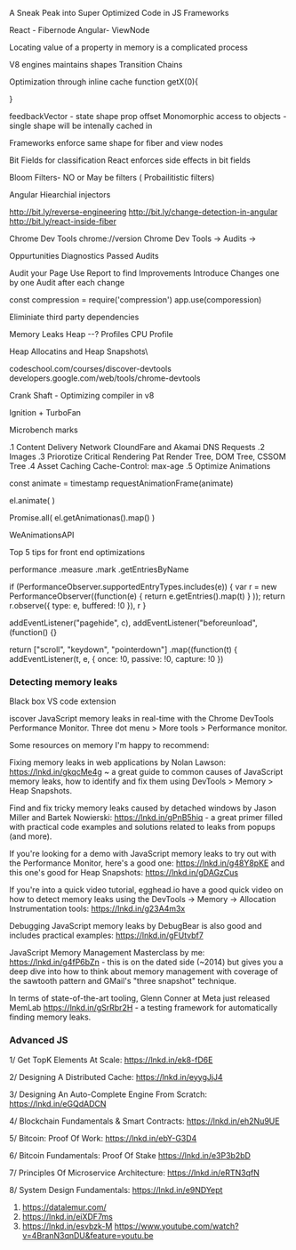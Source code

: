 A Sneak Peak into Super Optimized Code in JS Frameworks

React - Fibernode
Angular- ViewNode

Locating value of a property in memory is a complicated process

V8 engines maintains shapes
Transition Chains

Optimization through inline cache
function getX(0){

}

feedbackVector - state shape prop offset
Monomorphic access to objects - single shape will be intenally cached in

Frameworks enforce same shape for fiber and view nodes

Bit Fields for classification React enforces side effects in bit fields

Bloom Filters- NO or May be filters ( Probailitistic filters)

Angular Hiearchial injectors

http://bit.ly/reverse-engineering
http://bit.ly/change-detection-in-angular
http://bit.ly/react-inside-fiber

Chrome Dev Tools
chrome://version
Chrome Dev Tools -> Audits ->

Oppurtunities Diagnostics Passed Audits

Audit your Page
Use Report to find Improvements
Introduce Changes one by one
Audit after each change

const compression = require('compression')
app.use(comporession)

Eliminiate third party dependencies

Memory Leaks
Heap --?
Profiles CPU Profile

Heap Allocatins and Heap Snapshots\

codeschool.com/courses/discover-devtools
developers.google.com/web/tools/chrome-devtools


Crank Shaft - Optimizing compiler in v8

Ignition + TurboFan

Microbench marks

.1 Content Delivery Network  CloundFare and Akamai  DNS Requests
.2 Images
.3 Priorotize Critical Rendering Pat Render Tree, DOM Tree, CSSOM Tree
.4 Asset Caching Cache-Control: max-age
.5 Optimize Animations

const animate = timestamp
requestAnimationFrame(animate)

el.animate( )

Promise.all(
    el.getAnimationas().map()
)

WeAnimationsAPI

Top 5 tips for front end optimizations


performance
     .measure
	 .mark
	 .getEntriesByName


if (PerformanceObserver.supportedEntryTypes.includes(e)) {
    var r = new PerformanceObserver((function(e) {
        return e.getEntries().map(t)
    }
    ));
    return r.observe({
        type: e,
        buffered: !0
    }),
    r
}

addEventListener("pagehide", c),
addEventListener("beforeunload", (function() {}

return ["scroll", "keydown", "pointerdown"]
.map((function(t) {
addEventListener(t, e, {
    once: !0,
    passive: !0,
    capture: !0
})


### Detecting memory leaks
Black box VS code extension

iscover JavaScript memory leaks in real-time with the Chrome DevTools Performance Monitor. Three dot menu > More tools > Performance monitor.

Some resources on memory I'm happy to recommend:

Fixing memory leaks in web applications by Nolan Lawson: https://lnkd.in/gkqcMe4g ~ a great guide to common causes of JavaScript memory leaks, how to identify and fix them using DevTools > Memory > Heap Snapshots.

Find and fix tricky memory leaks caused by detached windows by Jason Miller and Bartek Nowierski: https://lnkd.in/gPnB5hiq - a great primer filled with practical code examples and solutions related to leaks from popups (and more).

If you're looking for a demo with JavaScript memory leaks to try out with the Performance Monitor, here's a good one: https://lnkd.in/g48Y8pKE and this one's good for Heap Snapshots: https://lnkd.in/gDAGzCus

If you're into a quick video tutorial, egghead.io have a good quick video on how to detect memory leaks using the DevTools -> Memory -> Allocation Instrumentation tools: https://lnkd.in/g23A4m3x

Debugging JavaScript memory leaks by DebugBear is also good and includes practical examples: https://lnkd.in/gFUtvbf7

JavaScript Memory Management Masterclass by me: https://lnkd.in/g4fP6bZn - this is on the dated side (~2014) but gives you a deep dive into how to think about memory management with coverage of the sawtooth pattern and GMail's "three snapshot" technique.

In terms of state-of-the-art tooling, Glenn Conner at Meta just released MemLab https://lnkd.in/gSrRbr2H - a testing framework for automatically finding memory leaks.

### Advanced JS
1/ Get TopK Elements At Scale: https://lnkd.in/ek8-fD6E

2/ Designing A Distributed Cache:
https://lnkd.in/eyygJjJ4

3/ Designing An Auto-Complete Engine From Scratch:
https://lnkd.in/eGQdADCN

4/ Blockchain Fundamentals & Smart Contracts:
https://lnkd.in/eh2Nu9UE

5/ Bitcoin: Proof Of Work:
https://lnkd.in/ebY-G3D4

6/ Bitcoin Fundamentals: Proof Of Stake
https://lnkd.in/e3P3b2bD

7/ Principles Of Microservice Architecture:
https://lnkd.in/eRTN3qfN

8/ System Design Fundamentals:
https://lnkd.in/e9NDYept


1) https://datalemur.com/
2) https://lnkd.in/eiXDF7ms
3) https://lnkd.in/esvbzk-M
https://www.youtube.com/watch?v=4BranN3qnDU&feature=youtu.be

